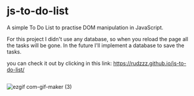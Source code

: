 # js-to-do-list
A simple To Do List to practise DOM manipulation in JavaScript. 

For this project I didn't use any database, so when you reload the page all the tasks will be gone. In the future I'll implement a database to save the tasks.

you can check it out by clicking in this link: https://rudzzz.github.io/js-to-do-list/

##
![ezgif com-gif-maker (3)](https://user-images.githubusercontent.com/97038663/151704891-2e059f8d-14df-4262-a627-35a101ab7f01.gif)
